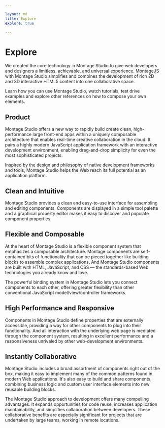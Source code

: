 ```yaml
---

layout: md
title: Explore
explore: true

---
```


# Explore
We created the core technology in Montage Studio to give web developers and designers a limitless, achievable, and universal experience. MontageJS with Montage Studio simplifies and combines the development of rich 2D and 3D interactive HTML5 content into one collaborative space. 

Learn how you can use Montage Studio, watch tutorials, test drive examples and explore other references on how to compose your own elements.


## Product
Montage Studio offers a new way to rapidly build create clean, high-performance large front-end apps within a uniquely composable architecture that enables real-time creative collaboration in the cloud. It pairs a highly modern JavaScript application framework with an interactive development environment, enabling drag-and-drop simplicity for even the most sophisticated projects.
 
Inspired by the design and philosophy of native development frameworks and tools, Montage Studio helps the Web reach its full potential as an application platform.


## Clean and Intuitive 
Montage Studio provides a clean and easy-to-use interface for assembling and editing components. Components are displayed in a simple tool palette and a graphical property editor makes it easy to discover and populate component properties.


## Flexible and Composable
At the heart of Montage Studio is a flexible component system that emphasizes a composable architecture. Montage components are self-contained bits of functionality that can be pieced together like building blocks to assemble complex applications. And Montage Studio components are built with HTML, JavaScript, and CSS — the standards-based Web technologies you already know and love.
 
The powerful binding system in Montage Studio lets you connect components to each other, offering greater flexibility than other conventional JavaScript model/view/controller frameworks.


## High Performance and Responsive
Components in Montage Studio define properties that are externally accessible, providing a way for other components to plug into their functionality. And all interaction with the underlying web page is mediated through the component system, resulting in excellent performance and a responsiveness unrivaled by other web-development environments.


## Instantly Collaborative
Montage Studio includes a broad assortment of components right out of the box, making it easy to implement many of the common patterns found in modern Web applications. It's also easy to build and share components, combining business logic and custom user interface elements into new reusable building blocks.

The Montage Studio approach to development offers many compelling advantages. It expands opportunities for code reuse, increases application maintainability, and simplifies collaboration between developers. These collaborative benefits are especially significant for projects that are undertaken by large teams, working in remote locations.
